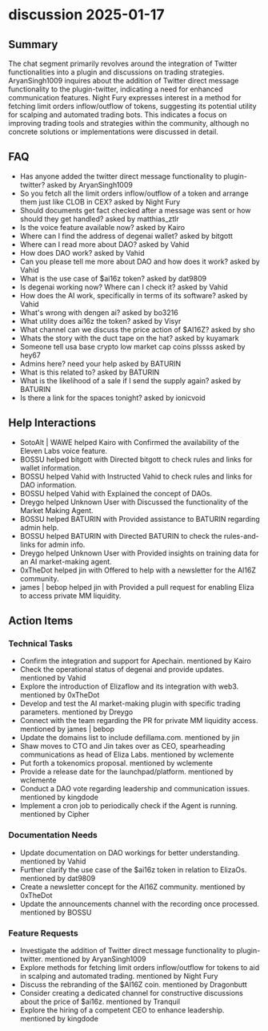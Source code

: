 # discussion 2025-01-17

## Summary
The chat segment primarily revolves around the integration of Twitter functionalities into a plugin and discussions on trading strategies. AryanSingh1009 inquires about the addition of Twitter direct message functionality to the plugin-twitter, indicating a need for enhanced communication features. Night Fury expresses interest in a method for fetching limit orders inflow/outflow of tokens, suggesting its potential utility for scalping and automated trading bots. This indicates a focus on improving trading tools and strategies within the community, although no concrete solutions or implementations were discussed in detail.

## FAQ
- Has anyone added the twitter direct message functionality to plugin-twitter? asked by AryanSingh1009
- So you fetch all the limit orders inflow/outflow of a token and arrange them just like CLOB in CEX? asked by Night Fury
- Should documents get fact checked after a message was sent or how should they get handled? asked by matthias_ztlr
- Is the voice feature available now? asked by Kairo
- Where can I find the address of degenai wallet? asked by bitgott
- Where can I read more about DAO? asked by Vahid
- How does DAO work? asked by Vahid
- Can you please tell me more about DAO and how does it work? asked by Vahid
- What is the use case of $ai16z token? asked by dat9809
- Is degenai working now? Where can I check it? asked by Vahid
- How does the AI work, specifically in terms of its software? asked by Vahid
- What's wrong with dengen ai? asked by bo3216
- What utility does ai16z the token? asked by Visyr
- What channel can we discuss the price action of $AI16Z? asked by sho
- Whats the story with the duct tape on the hat? asked by kuyamark
- Someone tell usa base crypto low market cap coins plssss asked by hey67
- Admins here? need your help asked by BATURIN
- What is this related to? asked by BATURIN
- What is the likelihood of a sale if I send the supply again? asked by BATURIN
- Is there a link for the spaces tonight? asked by ionicvoid

## Help Interactions
- SotoAlt | WAWE helped Kairo with Confirmed the availability of the Eleven Labs voice feature.
- BOSSU helped bitgott with Directed bitgott to check rules and links for wallet information.
- BOSSU helped Vahid with Instructed Vahid to check rules and links for DAO information.
- BOSSU helped Vahid with Explained the concept of DAOs.
- Dreygo helped Unknown User with Discussed the functionality of the Market Making Agent.
- BOSSU helped BATURIN with Provided assistance to BATURIN regarding admin help.
- BOSSU helped BATURIN with Directed BATURIN to check the rules-and-links for admin info.
- Dreygo helped Unknown User with Provided insights on training data for an AI market-making agent.
- 0xTheDot helped jin with Offered to help with a newsletter for the AI16Z community.
- james | bebop helped jin with Provided a pull request for enabling Eliza to access private MM liquidity.

## Action Items

### Technical Tasks
- Confirm the integration and support for Apechain. mentioned by Kairo
- Check the operational status of degenai and provide updates. mentioned by Vahid
- Explore the introduction of Elizaflow and its integration with web3. mentioned by 0xTheDot
- Develop and test the AI market-making plugin with specific trading parameters. mentioned by Dreygo
- Connect with the team regarding the PR for private MM liquidity access. mentioned by james | bebop
- Update the domains list to include defillama.com. mentioned by jin
- Shaw moves to CTO and Jin takes over as CEO, spearheading communications as head of Eliza Labs. mentioned by wclemente
- Put forth a tokenomics proposal. mentioned by wclemente
- Provide a release date for the launchpad/platform. mentioned by wclemente
- Conduct a DAO vote regarding leadership and communication issues. mentioned by kingdode
- Implement a cron job to periodically check if the Agent is running. mentioned by Cipher

### Documentation Needs
- Update documentation on DAO workings for better understanding. mentioned by Vahid
- Further clarify the use case of the $ai16z token in relation to ElizaOs. mentioned by dat9809
- Create a newsletter concept for the AI16Z community. mentioned by 0xTheDot
- Update the announcements channel with the recording once processed. mentioned by BOSSU

### Feature Requests
- Investigate the addition of Twitter direct message functionality to plugin-twitter. mentioned by AryanSingh1009
- Explore methods for fetching limit orders inflow/outflow for tokens to aid in scalping and automated trading. mentioned by Night Fury
- Discuss the rebranding of the $AI16Z coin. mentioned by Dragonbutt
- Consider creating a dedicated channel for constructive discussions about the price of $ai16z. mentioned by Tranquil
- Explore the hiring of a competent CEO to enhance leadership. mentioned by kingdode